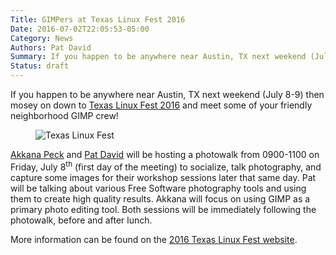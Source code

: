 ```yaml
---
Title: GIMPers at Texas Linux Fest 2016
Date: 2016-07-02T22:05:53-05:00
Category: News
Authors: Pat David
Summary: If you happen to be anywhere near Austin, TX next weekend (July 8-9) then mosey on down to [Texas Linux Fest 2016][txlf] and meet some of your friendly neighborhood GIMP crew!
Status: draft
---
```


If you happen to be anywhere near Austin, TX next weekend (July 8-9) then mosey on down to [Texas Linux Fest 2016][txlf] and meet some of your friendly neighborhood GIMP crew!

<figure>
<img src='{filename}./images/2016-TXLF/TXLF-header-fs8.png' alt='Texas Linux Fest'>
</figure>

[Akkana Peck][akk-web] and [Pat David][pat-web] will be hosting a photowalk from 0900-1100 on Friday, July 8<sup>th</sup> (first day of the meeting) to socialize, talk photography, and capture some images for their workshop sessions later that same day. Pat will be talking about various Free Software photography tools and using them to create high quality results. Akkana will focus on using GIMP as a primary photo editing tool. Both sessions will be immediately following the photowalk, before and after lunch. 

More information can be found on the [2016 Texas Linux Fest website][txlf].


[txlf]: http://2016.texaslinuxfest.org
[akk-web]: http://www.shallowsky.com
[pat-web]: https://pixls.us
